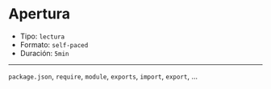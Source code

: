 # Apertura

* Tipo: `lectura`
* Formato: `self-paced`
* Duración: `5min`

***

`package.json`, `require`, `module`, `exports`, `import`, `export`, ...
